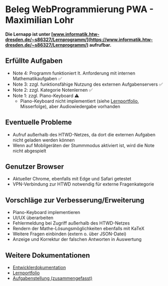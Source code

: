 # Beleg WebProgrammierung PWA - Maximilian Lohr

**Die Lernapp ist unter [www.informatik.htw-dresden.de/~s86327/Lernprogramm/](https://www.informatik.htw-dresden.de/~s86327/Lernprogramm/) aufrufbar.**

## Erfüllte Aufgaben
- Note 4: Programm funktioniert lt. Anforderung mit internen Mathematikaufgaben ✅
- Note 3: zzgl. funktionsfähige Nutzung des externen Aufgabenservers ✅
- Note 2: zzgl. Kategorie Notenlernen ✅
- Note 1: zzgl. Piano-Keyboard ⚠️
  - Piano-Keyboard nicht implementiert (siehe  [Lernportfolio](lernportfolio.md), Misserfolge), aber Audiowiedergabe vorhanden

## Eventuelle Probleme
- Aufruf außerhalb des HTWD-Netzes, da dort die externen Aufgaben nicht geladen werden können
- Wenn auf Mobilgeräten der Stummmodus aktiviert ist, wird die Note nicht abgespielt

## Genutzer Browser
- Aktueller Chrome, ebenfalls mit Edge und Safari getestet
- VPN-Verbindung zur HTWD notwendig für externe Fragenkategorie

## Vorschläge zur Verbesserung/Erweiterung
- Piano-Keyboard implementieren
- UI/UX überarbeiten
- Fehlermeldung bei Zugriff außerhalb des HTWD-Netzes
- Rendern der Mathe-Lösungsmöglichkeiten ebenfalls mit KaTeX
- Weitere Fragen einbinden (extern o. über JSON-Datei)
- Anzeige und Korrektur der falschen Antworten in Auswertung

## Weitere Dokumentationen
- [Entwicklerdokumentation](entwicklerdokumentation.md)
- [Lernportfolio](lernportfolio.md)
- [Aufgabenstellung (zusammengefasst)](aufgabenstellung_zsmgefasst.md)